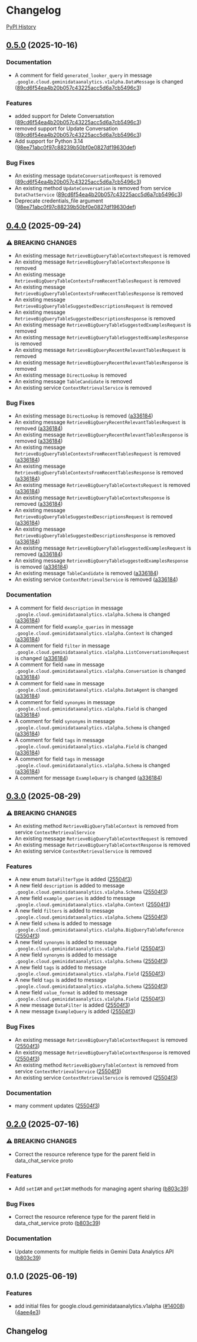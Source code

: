 # Changelog

[PyPI History][1]

[1]: https://pypi.org/project/google-cloud-geminidataanalytics/#history

## [0.5.0](https://github.com/googleapis/google-cloud-python/compare/google-cloud-geminidataanalytics-v0.4.0...google-cloud-geminidataanalytics-v0.5.0) (2025-10-16)


### Documentation

* A comment for field `generated_looker_query` in message `.google.cloud.geminidataanalytics.v1alpha.DataMessage` is changed  ([89cd6f54ea4b20b057c43225acc5d6a7cb5496c3](https://github.com/googleapis/google-cloud-python/commit/89cd6f54ea4b20b057c43225acc5d6a7cb5496c3))


### Features

* added support for Delete Conversatstion  ([89cd6f54ea4b20b057c43225acc5d6a7cb5496c3](https://github.com/googleapis/google-cloud-python/commit/89cd6f54ea4b20b057c43225acc5d6a7cb5496c3))
* removed support for Update Conversation  ([89cd6f54ea4b20b057c43225acc5d6a7cb5496c3](https://github.com/googleapis/google-cloud-python/commit/89cd6f54ea4b20b057c43225acc5d6a7cb5496c3))
* Add support for Python 3.14  ([98ee71abc0f97c88239b50bf0e0827df19630def](https://github.com/googleapis/google-cloud-python/commit/98ee71abc0f97c88239b50bf0e0827df19630def))


### Bug Fixes

* An existing message `UpdateConversationRequest` is removed  ([89cd6f54ea4b20b057c43225acc5d6a7cb5496c3](https://github.com/googleapis/google-cloud-python/commit/89cd6f54ea4b20b057c43225acc5d6a7cb5496c3))
* An existing method `UpdateConversation` is removed from service `DataChatService`  ([89cd6f54ea4b20b057c43225acc5d6a7cb5496c3](https://github.com/googleapis/google-cloud-python/commit/89cd6f54ea4b20b057c43225acc5d6a7cb5496c3))
* Deprecate credentials_file argument  ([98ee71abc0f97c88239b50bf0e0827df19630def](https://github.com/googleapis/google-cloud-python/commit/98ee71abc0f97c88239b50bf0e0827df19630def))

## [0.4.0](https://github.com/googleapis/google-cloud-python/compare/google-cloud-geminidataanalytics-v0.3.0...google-cloud-geminidataanalytics-v0.4.0) (2025-09-24)


### ⚠ BREAKING CHANGES

* An existing message `RetrieveBigQueryTableContextsRequest` is removed
* An existing message `RetrieveBigQueryTableContextsResponse` is removed
* An existing message `RetrieveBigQueryTableContextsFromRecentTablesRequest` is removed
* An existing message `RetrieveBigQueryTableContextsFromRecentTablesResponse` is removed
* An existing message `RetrieveBigQueryTableSuggestedDescriptionsRequest` is removed
* An existing message `RetrieveBigQueryTableSuggestedDescriptionsResponse` is removed
* An existing message `RetrieveBigQueryTableSuggestedExamplesRequest` is removed
* An existing message `RetrieveBigQueryTableSuggestedExamplesResponse` is removed
* An existing message `RetrieveBigQueryRecentRelevantTablesRequest` is removed
* An existing message `RetrieveBigQueryRecentRelevantTablesResponse` is removed
* An existing message `DirectLookup` is removed
* An existing message `TableCandidate` is removed
* An existing service `ContextRetrievalService` is removed

### Bug Fixes

* An existing message `DirectLookup` is removed ([a336184](https://github.com/googleapis/google-cloud-python/commit/a336184b9e2f327251ff1785283b3eebf1a36b6d))
* An existing message `RetrieveBigQueryRecentRelevantTablesRequest` is removed ([a336184](https://github.com/googleapis/google-cloud-python/commit/a336184b9e2f327251ff1785283b3eebf1a36b6d))
* An existing message `RetrieveBigQueryRecentRelevantTablesResponse` is removed ([a336184](https://github.com/googleapis/google-cloud-python/commit/a336184b9e2f327251ff1785283b3eebf1a36b6d))
* An existing message `RetrieveBigQueryTableContextsFromRecentTablesRequest` is removed ([a336184](https://github.com/googleapis/google-cloud-python/commit/a336184b9e2f327251ff1785283b3eebf1a36b6d))
* An existing message `RetrieveBigQueryTableContextsFromRecentTablesResponse` is removed ([a336184](https://github.com/googleapis/google-cloud-python/commit/a336184b9e2f327251ff1785283b3eebf1a36b6d))
* An existing message `RetrieveBigQueryTableContextsRequest` is removed ([a336184](https://github.com/googleapis/google-cloud-python/commit/a336184b9e2f327251ff1785283b3eebf1a36b6d))
* An existing message `RetrieveBigQueryTableContextsResponse` is removed ([a336184](https://github.com/googleapis/google-cloud-python/commit/a336184b9e2f327251ff1785283b3eebf1a36b6d))
* An existing message `RetrieveBigQueryTableSuggestedDescriptionsRequest` is removed ([a336184](https://github.com/googleapis/google-cloud-python/commit/a336184b9e2f327251ff1785283b3eebf1a36b6d))
* An existing message `RetrieveBigQueryTableSuggestedDescriptionsResponse` is removed ([a336184](https://github.com/googleapis/google-cloud-python/commit/a336184b9e2f327251ff1785283b3eebf1a36b6d))
* An existing message `RetrieveBigQueryTableSuggestedExamplesRequest` is removed ([a336184](https://github.com/googleapis/google-cloud-python/commit/a336184b9e2f327251ff1785283b3eebf1a36b6d))
* An existing message `RetrieveBigQueryTableSuggestedExamplesResponse` is removed ([a336184](https://github.com/googleapis/google-cloud-python/commit/a336184b9e2f327251ff1785283b3eebf1a36b6d))
* An existing message `TableCandidate` is removed ([a336184](https://github.com/googleapis/google-cloud-python/commit/a336184b9e2f327251ff1785283b3eebf1a36b6d))
* An existing service `ContextRetrievalService` is removed ([a336184](https://github.com/googleapis/google-cloud-python/commit/a336184b9e2f327251ff1785283b3eebf1a36b6d))


### Documentation

* A comment for field `description` in message `.google.cloud.geminidataanalytics.v1alpha.Schema` is changed ([a336184](https://github.com/googleapis/google-cloud-python/commit/a336184b9e2f327251ff1785283b3eebf1a36b6d))
* A comment for field `example_queries` in message `.google.cloud.geminidataanalytics.v1alpha.Context` is changed ([a336184](https://github.com/googleapis/google-cloud-python/commit/a336184b9e2f327251ff1785283b3eebf1a36b6d))
* A comment for field `filter` in message `.google.cloud.geminidataanalytics.v1alpha.ListConversationsRequest` is changed ([a336184](https://github.com/googleapis/google-cloud-python/commit/a336184b9e2f327251ff1785283b3eebf1a36b6d))
* A comment for field `name` in message `.google.cloud.geminidataanalytics.v1alpha.Conversation` is changed ([a336184](https://github.com/googleapis/google-cloud-python/commit/a336184b9e2f327251ff1785283b3eebf1a36b6d))
* A comment for field `name` in message `.google.cloud.geminidataanalytics.v1alpha.DataAgent` is changed ([a336184](https://github.com/googleapis/google-cloud-python/commit/a336184b9e2f327251ff1785283b3eebf1a36b6d))
* A comment for field `synonyms` in message `.google.cloud.geminidataanalytics.v1alpha.Field` is changed ([a336184](https://github.com/googleapis/google-cloud-python/commit/a336184b9e2f327251ff1785283b3eebf1a36b6d))
* A comment for field `synonyms` in message `.google.cloud.geminidataanalytics.v1alpha.Schema` is changed ([a336184](https://github.com/googleapis/google-cloud-python/commit/a336184b9e2f327251ff1785283b3eebf1a36b6d))
* A comment for field `tags` in message `.google.cloud.geminidataanalytics.v1alpha.Field` is changed ([a336184](https://github.com/googleapis/google-cloud-python/commit/a336184b9e2f327251ff1785283b3eebf1a36b6d))
* A comment for field `tags` in message `.google.cloud.geminidataanalytics.v1alpha.Schema` is changed ([a336184](https://github.com/googleapis/google-cloud-python/commit/a336184b9e2f327251ff1785283b3eebf1a36b6d))
* A comment for message `ExampleQuery` is changed ([a336184](https://github.com/googleapis/google-cloud-python/commit/a336184b9e2f327251ff1785283b3eebf1a36b6d))

## [0.3.0](https://github.com/googleapis/google-cloud-python/compare/google-cloud-geminidataanalytics-v0.2.0...google-cloud-geminidataanalytics-v0.3.0) (2025-08-29)


### ⚠ BREAKING CHANGES

* An existing method `RetrieveBigQueryTableContext` is removed from service `ContextRetrievalService`
* An existing message `RetrieveBigQueryTableContextRequest` is removed
* An existing message `RetrieveBigQueryTableContextResponse` is removed
* An existing service `ContextRetrievalService` is removed

### Features

* A new enum `DataFilterType` is added ([25504f3](https://github.com/googleapis/google-cloud-python/commit/25504f3752d1e2c63d4f3f56114b7529c5f10b2e))
* A new field `description` is added to message `.google.cloud.geminidataanalytics.v1alpha.Schema` ([25504f3](https://github.com/googleapis/google-cloud-python/commit/25504f3752d1e2c63d4f3f56114b7529c5f10b2e))
* A new field `example_queries` is added to message `.google.cloud.geminidataanalytics.v1alpha.Context` ([25504f3](https://github.com/googleapis/google-cloud-python/commit/25504f3752d1e2c63d4f3f56114b7529c5f10b2e))
* A new field `filters` is added to message `.google.cloud.geminidataanalytics.v1alpha.Schema` ([25504f3](https://github.com/googleapis/google-cloud-python/commit/25504f3752d1e2c63d4f3f56114b7529c5f10b2e))
* A new field `schema` is added to message `.google.cloud.geminidataanalytics.v1alpha.BigQueryTableReference` ([25504f3](https://github.com/googleapis/google-cloud-python/commit/25504f3752d1e2c63d4f3f56114b7529c5f10b2e))
* A new field `synonyms` is added to message `.google.cloud.geminidataanalytics.v1alpha.Field` ([25504f3](https://github.com/googleapis/google-cloud-python/commit/25504f3752d1e2c63d4f3f56114b7529c5f10b2e))
* A new field `synonyms` is added to message `.google.cloud.geminidataanalytics.v1alpha.Schema` ([25504f3](https://github.com/googleapis/google-cloud-python/commit/25504f3752d1e2c63d4f3f56114b7529c5f10b2e))
* A new field `tags` is added to message `.google.cloud.geminidataanalytics.v1alpha.Field` ([25504f3](https://github.com/googleapis/google-cloud-python/commit/25504f3752d1e2c63d4f3f56114b7529c5f10b2e))
* A new field `tags` is added to message `.google.cloud.geminidataanalytics.v1alpha.Schema` ([25504f3](https://github.com/googleapis/google-cloud-python/commit/25504f3752d1e2c63d4f3f56114b7529c5f10b2e))
* A new field `value_format` is added to message `.google.cloud.geminidataanalytics.v1alpha.Field` ([25504f3](https://github.com/googleapis/google-cloud-python/commit/25504f3752d1e2c63d4f3f56114b7529c5f10b2e))
* A new message `DataFilter` is added ([25504f3](https://github.com/googleapis/google-cloud-python/commit/25504f3752d1e2c63d4f3f56114b7529c5f10b2e))
* A new message `ExampleQuery` is added ([25504f3](https://github.com/googleapis/google-cloud-python/commit/25504f3752d1e2c63d4f3f56114b7529c5f10b2e))


### Bug Fixes

* An existing message `RetrieveBigQueryTableContextRequest` is removed ([25504f3](https://github.com/googleapis/google-cloud-python/commit/25504f3752d1e2c63d4f3f56114b7529c5f10b2e))
* An existing message `RetrieveBigQueryTableContextResponse` is removed ([25504f3](https://github.com/googleapis/google-cloud-python/commit/25504f3752d1e2c63d4f3f56114b7529c5f10b2e))
* An existing method `RetrieveBigQueryTableContext` is removed from service `ContextRetrievalService` ([25504f3](https://github.com/googleapis/google-cloud-python/commit/25504f3752d1e2c63d4f3f56114b7529c5f10b2e))
* An existing service `ContextRetrievalService` is removed ([25504f3](https://github.com/googleapis/google-cloud-python/commit/25504f3752d1e2c63d4f3f56114b7529c5f10b2e))


### Documentation

* many comment updates ([25504f3](https://github.com/googleapis/google-cloud-python/commit/25504f3752d1e2c63d4f3f56114b7529c5f10b2e))

## [0.2.0](https://github.com/googleapis/google-cloud-python/compare/google-cloud-geminidataanalytics-v0.1.0...google-cloud-geminidataanalytics-v0.2.0) (2025-07-16)


### ⚠ BREAKING CHANGES

* Correct the resource reference type for the parent field in data_chat_service proto

### Features

* Add `setIAM` and `getIAM` methods for managing agent sharing ([b803c39](https://github.com/googleapis/google-cloud-python/commit/b803c3910c141e39d8982947b11c7ebc5ac8c3fe))


### Bug Fixes

* Correct the resource reference type for the parent field in data_chat_service proto ([b803c39](https://github.com/googleapis/google-cloud-python/commit/b803c3910c141e39d8982947b11c7ebc5ac8c3fe))


### Documentation

* Update comments for multiple fields in Gemini Data Analytics API ([b803c39](https://github.com/googleapis/google-cloud-python/commit/b803c3910c141e39d8982947b11c7ebc5ac8c3fe))

## 0.1.0 (2025-06-19)


### Features

* add initial files for google.cloud.geminidataanalytics.v1alpha ([#14008](https://github.com/googleapis/google-cloud-python/issues/14008)) ([4aee4e3](https://github.com/googleapis/google-cloud-python/commit/4aee4e3740d988e73aff2f613df66020f1657b24))

## Changelog
